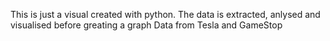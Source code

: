 This is just a visual created with python. 
The data is extracted, anlysed and visualised before greating a graph
Data from Tesla and GameStop
